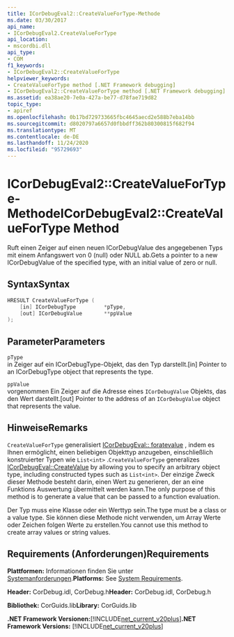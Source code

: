 ```yaml
---
title: ICorDebugEval2::CreateValueForType-Methode
ms.date: 03/30/2017
api_name:
- ICorDebugEval2.CreateValueForType
api_location:
- mscordbi.dll
api_type:
- COM
f1_keywords:
- ICorDebugEval2::CreateValueForType
helpviewer_keywords:
- CreateValueForType method [.NET Framework debugging]
- ICorDebugEval2::CreateValueForType method [.NET Framework debugging]
ms.assetid: ea38ae20-7e0a-427a-be77-d78fae719d82
topic_type:
- apiref
ms.openlocfilehash: 0b17bd729733665fbc4645aecd2e588b7eba14bb
ms.sourcegitcommit: d8020797a6657d0fbbdff362b80300815f682f94
ms.translationtype: MT
ms.contentlocale: de-DE
ms.lasthandoff: 11/24/2020
ms.locfileid: "95729693"
---
```

# <a name="icordebugeval2createvaluefortype-method"></a><span data-ttu-id="9389f-102">ICorDebugEval2::CreateValueForType-Methode</span><span class="sxs-lookup"><span data-stu-id="9389f-102">ICorDebugEval2::CreateValueForType Method</span></span>

<span data-ttu-id="9389f-103">Ruft einen Zeiger auf einen neuen ICorDebugValue des angegebenen Typs mit einem Anfangswert von 0 (null) oder NULL ab.</span><span class="sxs-lookup"><span data-stu-id="9389f-103">Gets a pointer to a new ICorDebugValue of the specified type, with an initial value of zero or null.</span></span>  
  
## <a name="syntax"></a><span data-ttu-id="9389f-104">Syntax</span><span class="sxs-lookup"><span data-stu-id="9389f-104">Syntax</span></span>  
  
```cpp  
HRESULT CreateValueForType (  
    [in] ICorDebugType         *pType,  
    [out] ICorDebugValue       **ppValue  
);  
```  
  
## <a name="parameters"></a><span data-ttu-id="9389f-105">Parameter</span><span class="sxs-lookup"><span data-stu-id="9389f-105">Parameters</span></span>  

 `pType`  
 <span data-ttu-id="9389f-106">in Zeiger auf ein ICorDebugType-Objekt, das den Typ darstellt.</span><span class="sxs-lookup"><span data-stu-id="9389f-106">[in] Pointer to an ICorDebugType object that represents the type.</span></span>  
  
 `ppValue`  
 <span data-ttu-id="9389f-107">vorgenommen Ein Zeiger auf die Adresse eines `ICorDebugValue` Objekts, das den Wert darstellt.</span><span class="sxs-lookup"><span data-stu-id="9389f-107">[out] Pointer to the address of an `ICorDebugValue` object that represents the value.</span></span>  
  
## <a name="remarks"></a><span data-ttu-id="9389f-108">Hinweise</span><span class="sxs-lookup"><span data-stu-id="9389f-108">Remarks</span></span>  

 <span data-ttu-id="9389f-109">`CreateValueForType` generalisiert [ICorDebugEval:: foratevalue](icordebugeval-createvalue-method.md) , indem es Ihnen ermöglicht, einen beliebigen Objekttyp anzugeben, einschließlich konstruierter Typen wie `List<int>` .</span><span class="sxs-lookup"><span data-stu-id="9389f-109">`CreateValueForType` generalizes [ICorDebugEval::CreateValue](icordebugeval-createvalue-method.md) by allowing you to specify an arbitrary object type, including constructed types such as `List<int>`.</span></span> <span data-ttu-id="9389f-110">Der einzige Zweck dieser Methode besteht darin, einen Wert zu generieren, der an eine Funktions Auswertung übermittelt werden kann.</span><span class="sxs-lookup"><span data-stu-id="9389f-110">The only purpose of this method is to generate a value that can be passed to a function evaluation.</span></span>  
  
 <span data-ttu-id="9389f-111">Der Typ muss eine Klasse oder ein Werttyp sein.</span><span class="sxs-lookup"><span data-stu-id="9389f-111">The type must be a class or a value type.</span></span> <span data-ttu-id="9389f-112">Sie können diese Methode nicht verwenden, um Array Werte oder Zeichen folgen Werte zu erstellen.</span><span class="sxs-lookup"><span data-stu-id="9389f-112">You cannot use this method to create array values or string values.</span></span>  
  
## <a name="requirements"></a><span data-ttu-id="9389f-113">Requirements (Anforderungen)</span><span class="sxs-lookup"><span data-stu-id="9389f-113">Requirements</span></span>  

 <span data-ttu-id="9389f-114">**Plattformen:** Informationen finden Sie unter [Systemanforderungen](../../get-started/system-requirements.md).</span><span class="sxs-lookup"><span data-stu-id="9389f-114">**Platforms:** See [System Requirements](../../get-started/system-requirements.md).</span></span>  
  
 <span data-ttu-id="9389f-115">**Header:** CorDebug.idl, CorDebug.h</span><span class="sxs-lookup"><span data-stu-id="9389f-115">**Header:** CorDebug.idl, CorDebug.h</span></span>  
  
 <span data-ttu-id="9389f-116">**Bibliothek:** CorGuids.lib</span><span class="sxs-lookup"><span data-stu-id="9389f-116">**Library:** CorGuids.lib</span></span>  
  
 <span data-ttu-id="9389f-117">**.NET Framework Versionen:**[!INCLUDE[net_current_v20plus](../../../../includes/net-current-v20plus-md.md)]</span><span class="sxs-lookup"><span data-stu-id="9389f-117">**.NET Framework Versions:** [!INCLUDE[net_current_v20plus](../../../../includes/net-current-v20plus-md.md)]</span></span>
